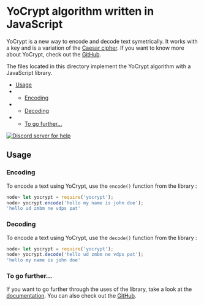 # YoCrypt algorithm written in JavaScript
YoCrypt is a new way to encode and decode text symetrically. It works with a key and is a variation of the [Caesar cipher](https://en.wikipedia.org/wiki/Caesar_cipher). If you want to know more about YoCrypt, check out the [GitHub](https://github.com/PetitPotiron/YoCrypt).

The files located in this directory implement the YoCrypt algorithm with a JavaScript library.

* [Usage](#usage)
* * [Encoding](#encoding)
* * [Decoding](#decoding)
* * [To go further...](#to-go-further)

[![Discord server for help](https://discord.com/api/guilds/800032961525317693/embed.png)](https://discord.gg/t2dxrXMKya)

## Usage
### Encoding
To encode a text using YoCrypt, use the `encode()` function from the library :

```javascript
node> let yocrypt = require('yocrypt');
node> yocrypt.encode('hello my name is john doe');
'hello ud zmbm ne vdps pat'
```

### Decoding
To encode a text using YoCrypt, use the `decode()` function from the library :

```javascript
node> let yocrypt = require('yocrypt');
node> yocrypt.decode('hello ud zmbm ne vdps pat');
'hello my name is john doe'
```

### To go further...
If you want to go further through the uses of the library, take a look at the [documentation](https://yocrypt.readthedocs.io). You can also check out the [GitHub](https://github.com/PetitPotiron/YoCrypt).